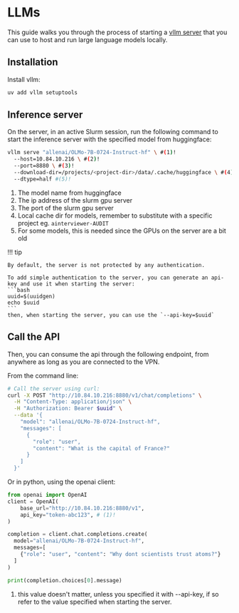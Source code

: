 # LLMs

This guide walks you through the process of starting a [vllm server](https://docs.vllm.ai/en/latest/index.html) that you can use
to host and run large language models locally.

## Installation

Install vllm:

```bash
uv add vllm setuptools
```

## Inference server

On the server, in an active Slurm session, run the following command to start
the inference server with the specified model from huggingface:

```bash
vllm serve "allenai/OLMo-7B-0724-Instruct-hf" \ #(1)!
  --host=10.84.10.216 \ #(2)!
  --port=8880 \ #(3)!
  --download-dir=/projects/<project-dir>/data/.cache/huggingface \ #(4)!
  --dtype=half #(5)!
```

1. The model name from huggingface
2. The ip address of the slurm gpu server
3. The port of the slurm gpu server
4. Local cache dir for models, remember to substitute <project-dir> with a specific project eg. `ainterviewer-AUDIT`
5. For some models, this is needed since the GPUs on the server are a bit old

!!! tip

    By default, the server is not protected by any authentication.

    To add simple authentication to the server, you can generate an api-key and use it when starting the server:
    ```bash
    uuid=$(uuidgen)
    echo $uuid
    ```
    then, when starting the server, you can use the `--api-key=$uuid`

## Call the API

Then, you can consume the api through the following endpoint, from anywhere
as long as you are connected to the VPN.

From the command line:

```bash
# Call the server using curl:
curl -X POST "http://10.84.10.216:8880/v1/chat/completions" \
  -H "Content-Type: application/json" \
  -H "Authorization: Bearer $uuid" \
  --data '{
    "model": "allenai/OLMo-7B-0724-Instruct-hf",
    "messages": [
      {
        "role": "user",
        "content": "What is the capital of France?"
      }
    ]
  }'
```

Or in python, using the openai client:

```python
from openai import OpenAI
client = OpenAI(
    base_url="http://10.84.10.216:8880/v1",
    api_key="token-abc123", # (1)!
)

completion = client.chat.completions.create(
  model="allenai/OLMo-7B-0724-Instruct-hf",
  messages=[
    {"role": "user", "content": "Why dont scientists trust atoms?"}
  ]
)

print(completion.choices[0].message)
```

1. this value doesn't matter, unless you specified it with --api-key, if so
   refer to the value specified when starting the server.
